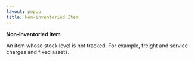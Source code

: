 ```yaml
---
layout: popup
title: Non-inventoried Item
---
```



**Non-inventoried Item**


An item whose stock level is not tracked. For example, freight and service charges and fixed assets.
